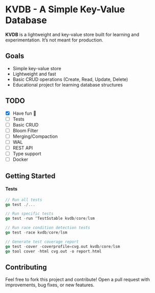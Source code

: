 # KVDB - A Simple Key-Value Database


**KVDB** is a lightweight and key-value store built for learning and experimentation. 
It’s not meant for production.

## Goals
- Simple key-value store
- Lightweight and fast
- Basic CRUD operations (Create, Read, Update, Delete)
- Educational project for learning database structures

## TODO
- [x] Have fun 🎉
- [ ] Tests
- [ ] Basic CRUD
- [ ] Bloom Filter
- [ ] Merging/Compaction
- [ ] WAL
- [ ] REST API
- [ ] Type support
- [ ] Docker

## Getting Started

#### Tests
```go
// Run all tests
go test ./...

// Run specific tests
go test -run ^TestSstable kvdb/core/lsm

// Run race condition detection tests
go test -race kvdb/core/lsm

// Generate test coverage report
go test -cover -coverprofile=cvg.out kvdb/core/lsm
go tool cover -html cvg.out -o report.html

```


## Contributing 
Feel free to fork this project and contribute! Open a pull request with improvements, bug fixes, or new features.